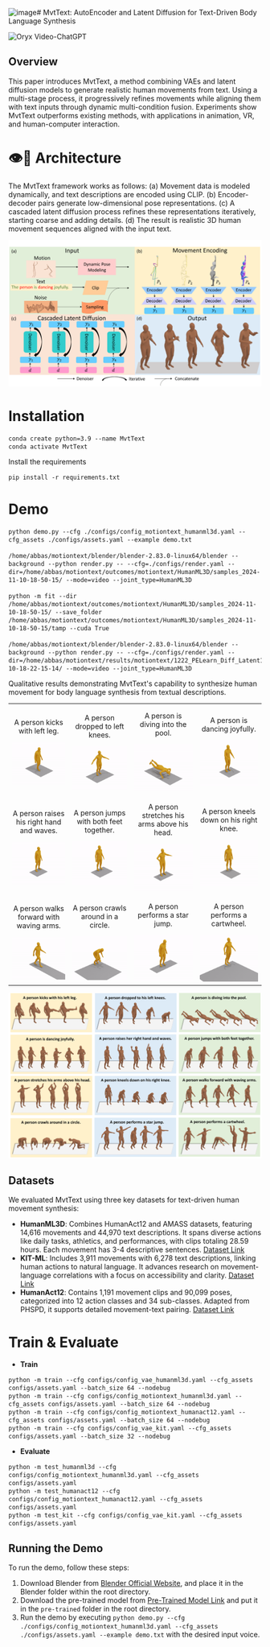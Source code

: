 ![image](https://github.com/user-attachments/assets/993af1fa-2a34-4079-9140-1040cf747168)# MvtText: AutoEncoder and Latent Diffusion for Text-Driven Body Language Synthesis

<img src="https://camo.githubusercontent.com/2722992d519a722218f896d5f5231d49f337aaff4514e78bd59ac935334e916a/68747470733a2f2f692e696d6775722e636f6d2f77617856496d762e706e67" alt="Oryx Video-ChatGPT" data-canonical-src="https://i.imgur.com/waxVImv.png" style="max-width: 100%;">

## Overview

This paper introduces MvtText, a method combining VAEs and latent diffusion models to generate realistic human movements from text. Using a multi-stage process, it progressively refines movements while aligning them with text inputs through dynamic multi-condition fusion. Experiments show MvtText outperforms existing methods, with applications in animation, VR, and human-computer interaction.

# 👁️💬 Architecture

The MvtText framework works as follows: (a) Movement data is modeled dynamically, and text descriptions are encoded using CLIP. (b) Encoder-decoder pairs generate low-dimensional pose representations. (c) A cascaded latent diffusion process refines these representations iteratively, starting coarse and adding details. (d) The result is realistic 3D human movement sequences aligned with the input text. 

<img style="max-width: 100%;" src="https://github.com/swerizwan/MvtText/blob/main/resources/Fig2.png" alt="VERHM Overview">

# Installation

```
conda create python=3.9 --name MvtText
conda activate MvtText
```
Install the requirements
```
pip install -r requirements.txt
```

# Demo

```
python demo.py --cfg ./configs/config_motiontext_humanml3d.yaml --cfg_assets ./configs/assets.yaml --example demo.txt

/home/abbas/motiontext/blender/blender-2.83.0-linux64/blender --background --python render.py -- --cfg=./configs/render.yaml --dir=/home/abbas/motiontext/outcomes/motiontext/HumanML3D/samples_2024-11-10-18-50-15/ --mode=video --joint_type=HumanML3D

python -m fit --dir /home/abbas/motiontext/outcomes/motiontext/HumanML3D/samples_2024-11-10-18-50-15/ --save_folder /home/abbas/motiontext/outcomes/motiontext/HumanML3D/samples_2024-11-10-18-50-15/tamp --cuda True

/home/abbas/motiontext/blender/blender-2.83.0-linux64/blender --background --python render.py -- --cfg=./configs/render.yaml --dir=/home/abbas/motiontext/results/motiontext/1222_PELearn_Diff_Latent1_MEncDec49_MdiffEnc49_bs64_clip_uncond75_01/samples_2024-10-18-22-15-14/ --mode=video --joint_type=HumanML3D
```

Qualitative results demonstrating MvtText's capability to synthesize human movement for body language synthesis from textual descriptions.

<table>
  <tr>
    <td style="text-align: center;">
      <p>A person kicks with left leg.</p>
      <img width="165" src="https://github.com/swerizwan/MvtText/blob/main/resources/kicking.gif" alt="Happy">
    </td>
    <td style="text-align: center;">
      <p>A person dropped to left knees.</p>
      <img width="165" src="https://github.com/swerizwan/MvtText/blob/main/resources/kneeleft.gif" alt="Frustrated">
    </td>
    <td style="text-align: center;">
      <p>A person is diving into the pool.</p>
      <img width="165" src="https://github.com/swerizwan/MvtText/blob/main/resources/diving.gif" alt="Sad">
    </td>
    <td style="text-align: center;">
      <p>A person is dancing joyfully.</p>
      <img width="165" src="https://github.com/swerizwan/MvtText/blob/main/resources/dancing.gif" alt="Angry">
    </td>
  </tr>
    <tr>
    <td style="text-align: center;">
      <p>A person raises his right hand and waves.</p>
      <img width="165" src="https://github.com/swerizwan/MvtText/blob/main/resources/waves.gif" alt="Happy">
    </td>
    <td style="text-align: center;">
      <p>A person jumps with both feet together.</p>
      <img width="165" src="https://github.com/swerizwan/MvtText/blob/main/resources/jumped.gif" alt="Frustrated">
    </td>
    <td style="text-align: center;">
      <p>A person stretches his arms above his head.</p>
      <img width="165" src="https://github.com/swerizwan/MvtText/blob/main/resources/stretches.gif" alt="Sad">
    </td>
    <td style="text-align: center;">
      <p>A person kneels down on his right knee.</p>
      <img width="165" src="https://github.com/swerizwan/MvtText/blob/main/resources/kneeright.gif" alt="Angry">
    </td>
  </tr>
  <tr>
    <td style="text-align: center;">
      <p>A person walks forward with waving arms.</p>
      <img width="165" src="https://github.com/swerizwan/MvtText/blob/main/resources/walking.gif" alt="Happy">
    </td>
    <td style="text-align: center;">
      <p>A person crawls around in a circle.</p>
      <img width="165" src="https://github.com/swerizwan/MvtText/blob/main/resources/circle.gif" alt="Frustrated">
    </td>
    <td style="text-align: center;">
      <p>A person performs a star jump.</p>
      <img width="165" src="https://github.com/swerizwan/MvtText/blob/main/resources/starjump.gif" alt="Sad">
    </td>
    <td style="text-align: center;">
      <p>A person performs a cartwheel.</p>
      <img width="165" src="https://github.com/swerizwan/MvtText/blob/main/resources/cartwheel.gif" alt="Angry">
    </td>
  </tr>
</table>


<img style="max-width: 100%;" src="https://github.com/swerizwan/MvtText/blob/main/resources/qualitative.png" alt="VERHM Overview">

## Datasets

We evaluated MvtText using three key datasets for text-driven human movement synthesis:

- **HumanML3D**: Combines HumanAct12 and AMASS datasets, featuring 14,616 movements and 44,970 text descriptions. It spans diverse actions like daily tasks, athletics, and performances, with clips totaling 28.59 hours. Each movement has 3-4 descriptive sentences. [Dataset Link](https://drive.google.com/file/d/1rmnG-R8wTb1sRs0PYp4RRmLg8XH-qSGW/view) 
- **KIT-ML**: Includes 3,911 movements with 6,278 text descriptions, linking human actions to natural language. It advances research on movement-language correlations with a focus on accessibility and clarity. [Dataset Link](https://drive.google.com/file/d/1IXRBm4qSjLQxp1J3cqv1xd8yb-RQY0Jz/view) 
- **HumanAct12**: Contains 1,191 movement clips and 90,099 poses, categorized into 12 action classes and 34 sub-classes. Adapted from PHSPD, it supports detailed movement-text pairing. [Dataset Link](https://drive.google.com/drive/folders/1TBY2x-gD6f3yzQ0WNmXP2-be3xu3qDkV?usp=sharing) 

# Train & Evaluate

- **Train**
```
python -m train --cfg configs/config_vae_humanml3d.yaml --cfg_assets configs/assets.yaml --batch_size 64 --nodebug
python -m train --cfg configs/config_motiontext_humanml3d.yaml --cfg_assets configs/assets.yaml --batch_size 64 --nodebug
python -m train --cfg configs/config_motiontext_humanact12.yaml --cfg_assets configs/assets.yaml --batch_size 64 --nodebug
python -m train --cfg configs/config_vae_kit.yaml --cfg_assets configs/assets.yaml --batch_size 32 --nodebug
```
- **Evaluate**
```
python -m test_humanml3d --cfg configs/config_motiontext_humanml3d.yaml --cfg_assets configs/assets.yaml
python -m test_humanact12 --cfg configs/config_motiontext_humanact12.yaml --cfg_assets configs/assets.yaml
python -m test_kit --cfg configs/config_vae_kit.yaml --cfg_assets configs/assets.yaml
```

## Running the Demo

To run the demo, follow these steps:

1. Download Blender from [Blender Official Website](https://www.blender.org/download/), and place it in the Blender folder within the root directory.
2. Download the pre-trained model from [Pre-Trained Model Link](https://drive.google.com/file/d/1Y7Ht4zmdRbSRLYU41naI2wWLrlW_ZVT0/view?usp=sharing) and put it in the `pre-trained` folder in the root directory.
3. Run the demo by executing `python demo.py --cfg ./configs/config_motiontext_humanml3d.yaml --cfg_assets ./configs/assets.yaml --example demo.txt` with the desired input voice. 
